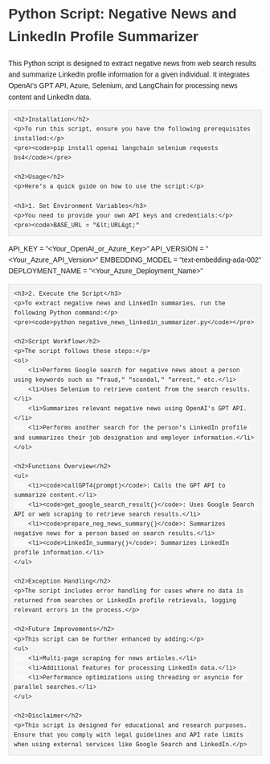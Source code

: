 
<!DOCTYPE html>
<html lang="en">
<head>
    <meta charset="UTF-8">
    <meta name="viewport" content="width=device-width, initial-scale=1.0">
    <title>README</title>
    <style>
        body {
            font-family: Arial, sans-serif;
            line-height: 1.6;
        }
        h1, h2, h3 {
            color: #333;
        }
        pre {
            background-color: #f4f4f4;
            padding: 10px;
            border: 1px solid #ddd;
            overflow-x: auto;
        }
        code {
            font-family: Consolas, 'Courier New', monospace;
            background-color: #f9f9f9;
            padding: 2px 4px;
            border-radius: 3px;
        }
    </style>
</head>
<body>
    <h1>Python Script: Negative News and LinkedIn Profile Summarizer</h1>
    <p>This Python script is designed to extract negative news from web search results and summarize LinkedIn profile information for a given individual. It integrates OpenAI's GPT API, Azure, Selenium, and LangChain for processing news content and LinkedIn data.</p>
    
    <h2>Installation</h2>
    <p>To run this script, ensure you have the following prerequisites installed:</p>
    <pre><code>pip install openai langchain selenium requests bs4</code></pre>

    <h2>Usage</h2>
    <p>Here’s a quick guide on how to use the script:</p>
    
    <h3>1. Set Environment Variables</h3>
    <p>You need to provide your own API keys and credentials:</p>
    <pre><code>BASE_URL = "&lt;URL&gt;"
API_KEY = "&lt;Your_OpenAI_or_Azure_Key&gt;"
API_VERSION = "&lt;Your_Azure_API_Version&gt;"
EMBEDDING_MODEL = "text-embedding-ada-002"
DEPLOYMENT_NAME = "&lt;Your_Azure_Deployment_Name&gt;"</code></pre>
    
    <h3>2. Execute the Script</h3>
    <p>To extract negative news and LinkedIn summaries, run the following Python command:</p>
    <pre><code>python negative_news_linkedin_summarizer.py</code></pre>

    <h2>Script Workflow</h2>
    <p>The script follows these steps:</p>
    <ol>
        <li>Performs Google search for negative news about a person using keywords such as "fraud," "scandal," "arrest," etc.</li>
        <li>Uses Selenium to retrieve content from the search results.</li>
        <li>Summarizes relevant negative news using OpenAI's GPT API.</li>
        <li>Performs another search for the person’s LinkedIn profile and summarizes their job designation and employer information.</li>
    </ol>

    <h2>Functions Overview</h2>
    <ul>
        <li><code>callGPT4(prompt)</code>: Calls the GPT API to summarize content.</li>
        <li><code>get_google_search_result()</code>: Uses Google Search API or web scraping to retrieve search results.</li>
        <li><code>prepare_neg_news_summary()</code>: Summarizes negative news for a person based on search results.</li>
        <li><code>LinkedIn_summary()</code>: Summarizes LinkedIn profile information.</li>
    </ul>

    <h2>Exception Handling</h2>
    <p>The script includes error handling for cases where no data is returned from searches or LinkedIn profile retrievals, logging relevant errors in the process.</p>

    <h2>Future Improvements</h2>
    <p>This script can be further enhanced by adding:</p>
    <ul>
        <li>Multi-page scraping for news articles.</li>
        <li>Additional features for processing LinkedIn data.</li>
        <li>Performance optimizations using threading or asyncio for parallel searches.</li>
    </ul>

    <h2>Disclaimer</h2>
    <p>This script is designed for educational and research purposes. Ensure that you comply with legal guidelines and API rate limits when using external services like Google Search and LinkedIn.</p>

</body>
</html>
